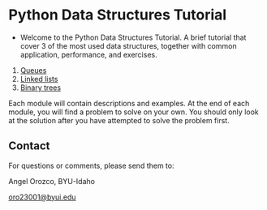# Python Data Structures Tutorial

* Welcome to the Python Data Structures Tutorial. A brief tutorial that cover 3 of the most used data structures, together with common application, performance, and exercises.

1. [Queues](Queue.md)
2. [Linked lists](linked_list.md)
3. [Binary trees](binary_tree.md)

Each module will contain descriptions and examples. At the end of each module, you will find a problem to solve on your own. You should only look at the solution after you have attempted to solve the problem first.

## Contact

For questions or comments, please send them to:

Angel Orozco, BYU-Idaho

oro23001@byui.edu